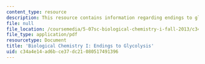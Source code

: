 ```yaml
---
content_type: resource
description: This resource contains information regarding endings to glycolysis.
file: null
file_location: /coursemedia/5-07sc-biological-chemistry-i-fall-2013/c34a4e14ad6bce37dc21080517491396_MIT5_07SCF13_Lec15_16.pdf
file_type: application/pdf
resourcetype: Document
title: 'Biological Chemistry I: Endings to Glycolysis'
uid: c34a4e14-ad6b-ce37-dc21-080517491396
---
```

